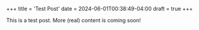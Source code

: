 +++
title = 'Test Post'
date = 2024-06-01T00:38:49-04:00
draft = true
+++

This is a test post. More (real) content is coming soon!
